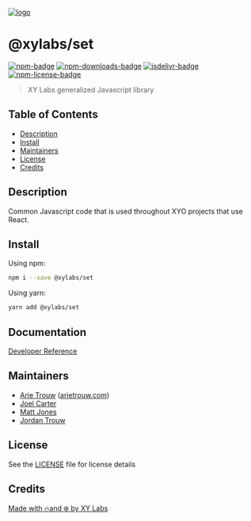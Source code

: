 [![logo][]](https://xylabs.com)

# @xylabs/set

[![npm-badge][]][npm-link]
[![npm-downloads-badge][]][npm-link]
[![jsdelivr-badge][]][jsdelivr-link]
[![npm-license-badge][]](LICENSE)

> XY Labs generalized Javascript library 

## Table of Contents

-   [Description](#description)
-   [Install](#install)
-   [Maintainers](#maintainers)
-   [License](#license)
-   [Credits](#credits)

## Description

Common Javascript code that is used throughout XYO projects that use React.

## Install

Using npm:

```sh
npm i --save @xylabs/set
```

Using yarn:

```sh
yarn add @xylabs/set
```

## Documentation
[Developer Reference](https://xylabs.github.io/sdk-js)

## Maintainers

-   [Arie Trouw](https://github.com/arietrouw) ([arietrouw.com](https://arietrouw.com))
-   [Joel Carter](https://github.com/JoelBCarter)
-   [Matt Jones](https://github.com/jonesmac)
-   [Jordan Trouw](https://github.com/jordantrouw)

## License

See the [LICENSE](LICENSE) file for license details

## Credits

[Made with 🔥and ❄️ by XY Labs](https://xylabs.com)

[logo]: https://cdn.xy.company/img/brand/XYPersistentCompany_Logo_Icon_Colored.svg

[npm-badge]: https://img.shields.io/npm/v/@xylabs/set.svg
[npm-link]: https://www.npmjs.com/package/@xylabs/set

[npm-downloads-badge]: https://img.shields.io/npm/dw/@xylabs/set
[npm-license-badge]: https://img.shields.io/npm/l/@xylabs/set

[jsdelivr-badge]: https://data.jsdelivr.com/v1/package/npm/@xylabs/set/badge
[jsdelivr-link]: https://www.jsdelivr.com/package/npm/@xylabs/set